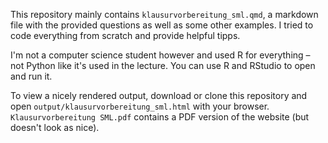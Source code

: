 This repository mainly contains `klausurvorbereitung_sml.qmd`, a markdown file with the provided questions as well as some other examples. I tried to code everything from scratch and provide helpful tipps.

I'm not a computer science student however and used R for everything – not Python like it's used in the lecture. You can use R and RStudio to open and run it.

To view a nicely rendered output, download or clone this repository and open `output/klausurvorbereitung_sml.html` with your browser. `Klausurvorbereitung SML.pdf` contains a PDF version of the website (but doesn't look as nice).